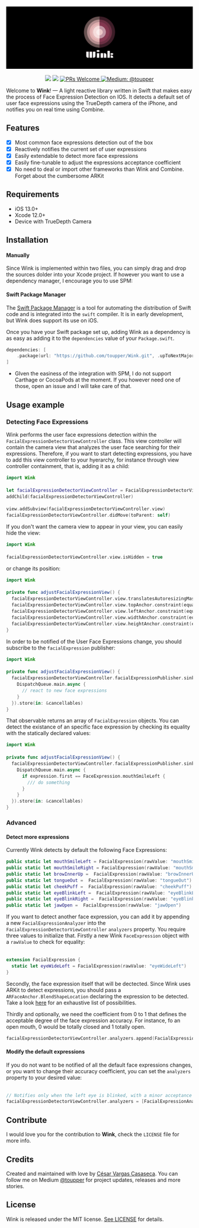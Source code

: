 <p align="center">
    <img src="wink.png" width="650 max-width="90%" alt="Wink" />
</p>

<p align="center">
    <img src="https://img.shields.io/badge/Swift-5.3-orange.svg" />
    <img src="https://img.shields.io/badge/package%20manager-compatible-brightgreen.svg" />
    <a href="http://makeapullrequest.com">
        <img src="https://img.shields.io/badge/PRs-welcome-brightgreen.svg?style=flat-square" alt="PRs Welcome" />
    </a>
    <a href="https://medium.com/@toupper">
        <img src="https://img.shields.io/badge/medium-@toupper-blue.svg" alt="Medium: @toupper" />
    </a>
</p>

Welcome to **Wink**! — A light reactive library written in Swift that makes easy the process of Face Expression Detection on IOS. It detects a default set of user face expressions using the TrueDepth camera of the iPhone, and notifies you on real time using Combine.

## Features

- [x] Most common face expressions detection out of the box
- [x] Reactively notifies the current set of  user expressions
- [x] Easily extendable to detect more face expressions
- [x] Easily fine-tunable to adjust the expressions acceptance coefficient
- [x] No need to deal or import other frameworks than Wink and Combine. Forget about the cumbersome ARKit

## Requirements

- iOS 13.0+
- Xcode 12.0+
- Device with TrueDepth Camera

## Installation
#### Manually
Since Wink is implemented within two files, you can simply drag and drop the sources dolder into your Xcode project. If however you want to use a dependency manager, I encourage you to use SPM:


#### Swift Package Manager

The [Swift Package Manager](https://swift.org/package-manager/) is a tool for automating the distribution of Swift code and is integrated into the `swift` compiler. It is in early development, but Wink does support its use on iOS.

Once you have your Swift package set up, adding Wink as a dependency is as easy as adding it to the `dependencies` value of your `Package.swift`.

```swift
dependencies: [
    .package(url: "https://github.com/toupper/Wink.git", .upToNextMajor(from: "0.1.0"))
]
```

- GIven the easiness of the integration with SPM, I do not support Carthage or CocoaPods at the moment. If you however  need one of those, open an issue and I will take care of that.

## Usage example

###  Detecting Face Expressions

Wink performs the user face expressions detection within the ```FacialExpressionDetectorViewController``` class. This view controller will contain the camera view that analyzes the user face searching for their
expressions. Therefore, if you want to start detecting expressions, you have to add this view controller to your hyerarchy, for instance through view controller containment, that is, adding it as a child:

```swift
import Wink

let facialExpressionDetectorViewController = FacialExpressionDetectorViewController()
addChild(facialExpressionDetectorViewController)

view.addSubview(facialExpressionDetectorViewController.view)
facialExpressionDetectorViewController.didMove(toParent: self)
```

If you don't want the camera view to appear in your view, you can easily hide the view:

```swift
import Wink

facialExpressionDetectorViewController.view.isHidden = true
```

or change its position:

```swift
import Wink

private func adjustFacialExpressionView() {
  facialExpressionDetectorViewController.view.translatesAutoresizingMaskIntoConstraints = false
  facialExpressionDetectorViewController.view.topAnchor.constraint(equalTo: self.view.topAnchor).isActive = true
  facialExpressionDetectorViewController.view.leftAnchor.constraint(equalTo: self.view.leftAnchor).isActive = true
  facialExpressionDetectorViewController.view.widthAnchor.constraint(equalTo: self.view.widthAnchor, multiplier: 0.5).isActive = true
  facialExpressionDetectorViewController.view.heightAnchor.constraint(equalTo: self.view.heightAnchor, multiplier: 0.5).isActive = true
}
```

In order to be notified of the User Face Expressions change, you should subscribe to the ```facialExpression``` publisher:

```swift
import Wink

private func adjustFacialExpressionView() {
  facialExpressionDetectorViewController.facialExpressionPublisher.sink(receiveValue: { expressions in
    DispatchQueue.main.async {
      // react to new face expressions
    }
  }).store(in: &cancellables)
}
```

That observable returns an array of  ```FacialExpression``` objects. You can detect the existance of an specific face expression by checking its equality with the statically declared values:

```swift
import Wink

private func adjustFacialExpressionView() {
  facialExpressionDetectorViewController.facialExpressionPublisher.sink(receiveValue: { expressions in
    DispatchQueue.main.async {
      if expression.first == FaceExpression.mouthSmileLeft {
        /// do something
      }
    }
  }).store(in: &cancellables)
}
```

### Advanced

#### Detect more expressions

Currently Wink detects by default the following Face Expressions:

```swift
public static let mouthSmileLeft = FacialExpression(rawValue: "mouthSmileLeft")
public static let mouthSmileRight = FacialExpression(rawValue: "mouthSmileRight")
public static let browInnerUp =  FacialExpression(rawValue: "browInnerUp")
public static let tongueOut =  FacialExpression(rawValue: "tongueOut")
public static let cheekPuff =  FacialExpression(rawValue: "cheekPuff")
public static let eyeBlinkLeft =  FacialExpression(rawValue: "eyeBlinkLeft")
public static let eyeBlinkRight =  FacialExpression(rawValue: "eyeBlinkRight")
public static let jawOpen =  FacialExpression(rawValue: "jawOpen")
```

If you want to detect another face expression, you can add it by appending a new ```FacialExpressionAnalyzer``` into the ```FacialExpressionDetectorViewController``` ```analyzers``` property.
You require three values to initialize that. Firstly a new Wink ```FaceExpression``` object with a ```rawValue``` to check for equality:

```swift

extension FacialExpression {
  static let eyeWideLeft = FacialExpression(rawValue: "eyeWideLeft")
}
```

Secondly, the face expression itself that will be dectected. Since Wink uses ARKit to detect expressions, you should pass a ```ARFaceAnchor.BlendShapeLocation``` declaring the expression to be detected. Take a look [here](https://developer.apple.com/documentation/arkit/arfaceanchor/blendshapelocation) for an exhaustive list of possibilities. 

Thirdly and optionally, we need the coefficient from 0 to 1 that defines the acceptable degree of the face expression accuracy. For instance, fo an open mouth, 0 would be totally closed and 1 totally open.

```swift
facialExpressionDetectorViewController.analyzers.append(FacialExpressionAnalyzer(facialExpression: FacialExpression.eyeWideLeft, blendShapeLocation: .eyeWideLeft, minimumValidCoefficient: 0.6))
```

#### Modify the default expressions

If you do not want to be notified of all the default face expressions changes, or you want to change their accuracy coefficient, you can set the ```analyzers``` property to your desired value:

```swift

// Notifies only when the left eye is blinked, with a minor acceptance coefficient
facialExpressionDetectorViewController.analyzers = [FacialExpressionAnalyzer(facialExpression: FacialExpression.eyeBlinkLeft, blendShapeLocation: .eyeBlinkLeft, minimumValidCoefficient: 0.3)]
```


## Contribute

I would love you for the contribution to **Wink**, check the ``LICENSE`` file for more info.

## Credits

Created and maintained with love by [César Vargas Casaseca](https://www.cesarvargas.es). You can follow me on Medium [@toupper](https://medium.com/@toupper) for project updates, releases and more stories.

## License

Wink is released under the MIT license. [See LICENSE](https://github.com/toupper/Wink/blob/master/LICENSE) for details.
